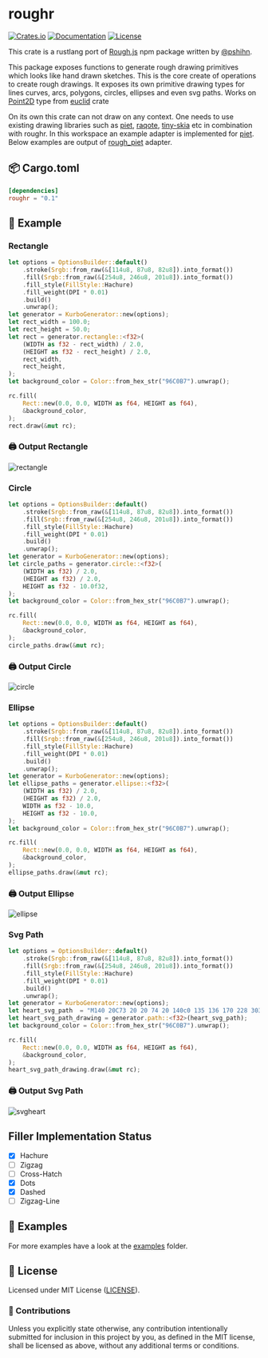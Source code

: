 # roughr

[![Crates.io](https://img.shields.io/crates/v/roughr.svg)](https://crates.io/crates/roughr)
[![Documentation](https://docs.rs/roughr/badge.svg)](https://docs.rs/roughr)
[![License](https://img.shields.io/github/license/orhanbalci/rough-rs.svg)](https://github.com/orhanbalci/rough-rs/LICENSE)

<!-- cargo-sync-readme start -->


This crate is a rustlang port of [Rough.js](https://github.com/rough-stuff/rough) npm package written by
[@pshihn](https://github.com/pshihn).

This package exposes functions to generate rough drawing primitives which looks like hand drawn sketches.
This is the core create of operations to create rough drawings. It exposes its own primitive drawing types for lines
curves, arcs, polygons, circles, ellipses and even svg paths.
Works on [Point2D](https://docs.rs/euclid/0.22.7/euclid/struct.Point2D.html) type from [euclid](https://github.com/servo/euclid) crate

On its own this crate can not draw on any context. One needs to use existing drawing libraries such as [piet](https://github.com/linebender/piet),
[raqote](https://github.com/jrmuizel/raqote), [tiny-skia](https://github.com/RazrFalcon/tiny-skia) etc in combination with
roughr. In this workspace an example adapter is implemented for [piet](https://github.com/linebender/piet). Below examples are
output of [rough_piet](https://github.com/orhanbalci/rough-rs/tree/main/rough_piet) adapter.

## 📦 Cargo.toml

```toml
[dependencies]
roughr = "0.1"
```

## 🔧 Example

### Rectangle

```rust
let options = OptionsBuilder::default()
    .stroke(Srgb::from_raw(&[114u8, 87u8, 82u8]).into_format())
    .fill(Srgb::from_raw(&[254u8, 246u8, 201u8]).into_format())
    .fill_style(FillStyle::Hachure)
    .fill_weight(DPI * 0.01)
    .build()
    .unwrap();
let generator = KurboGenerator::new(options);
let rect_width = 100.0;
let rect_height = 50.0;
let rect = generator.rectangle::<f32>(
    (WIDTH as f32 - rect_width) / 2.0,
    (HEIGHT as f32 - rect_height) / 2.0,
    rect_width,
    rect_height,
);
let background_color = Color::from_hex_str("96C0B7").unwrap();

rc.fill(
    Rect::new(0.0, 0.0, WIDTH as f64, HEIGHT as f64),
    &background_color,
);
rect.draw(&mut rc);
```

### 🖨️ Output Rectangle
![rectangle](https://raw.githubusercontent.com/orhanbalci/rough-rs/main/roughr/assets/rectangle.png)

### Circle

```rust
let options = OptionsBuilder::default()
    .stroke(Srgb::from_raw(&[114u8, 87u8, 82u8]).into_format())
    .fill(Srgb::from_raw(&[254u8, 246u8, 201u8]).into_format())
    .fill_style(FillStyle::Hachure)
    .fill_weight(DPI * 0.01)
    .build()
    .unwrap();
let generator = KurboGenerator::new(options);
let circle_paths = generator.circle::<f32>(
    (WIDTH as f32) / 2.0,
    (HEIGHT as f32) / 2.0,
    HEIGHT as f32 - 10.0f32,
);
let background_color = Color::from_hex_str("96C0B7").unwrap();

rc.fill(
    Rect::new(0.0, 0.0, WIDTH as f64, HEIGHT as f64),
    &background_color,
);
circle_paths.draw(&mut rc);
```

### 🖨️ Output Circle
![circle](https://raw.githubusercontent.com/orhanbalci/rough-rs/main/roughr/assets/circle.png)


### Ellipse

```rust
let options = OptionsBuilder::default()
    .stroke(Srgb::from_raw(&[114u8, 87u8, 82u8]).into_format())
    .fill(Srgb::from_raw(&[254u8, 246u8, 201u8]).into_format())
    .fill_style(FillStyle::Hachure)
    .fill_weight(DPI * 0.01)
    .build()
    .unwrap();
let generator = KurboGenerator::new(options);
let ellipse_paths = generator.ellipse::<f32>(
    (WIDTH as f32) / 2.0,
    (HEIGHT as f32) / 2.0,
    WIDTH as f32 - 10.0,
    HEIGHT as f32 - 10.0,
);
let background_color = Color::from_hex_str("96C0B7").unwrap();

rc.fill(
    Rect::new(0.0, 0.0, WIDTH as f64, HEIGHT as f64),
    &background_color,
);
ellipse_paths.draw(&mut rc);
```

### 🖨️ Output Ellipse
![ellipse](https://raw.githubusercontent.com/orhanbalci/rough-rs/main/roughr/assets/ellipse.png)


### Svg Path

```rust
let options = OptionsBuilder::default()
    .stroke(Srgb::from_raw(&[114u8, 87u8, 82u8]).into_format())
    .fill(Srgb::from_raw(&[254u8, 246u8, 201u8]).into_format())
    .fill_style(FillStyle::Hachure)
    .fill_weight(DPI * 0.01)
    .build()
    .unwrap();
let generator = KurboGenerator::new(options);
let heart_svg_path  = "M140 20C73 20 20 74 20 140c0 135 136 170 228 303 88-132 229-173 229-303 0-66-54-120-120-120-48 0-90 28-109 69-19-41-60-69-108-69z".into();
let heart_svg_path_drawing = generator.path::<f32>(heart_svg_path);
let background_color = Color::from_hex_str("96C0B7").unwrap();

rc.fill(
    Rect::new(0.0, 0.0, WIDTH as f64, HEIGHT as f64),
    &background_color,
);
heart_svg_path_drawing.draw(&mut rc);
```

### 🖨️ Output Svg Path
![svgheart](https://raw.githubusercontent.com/orhanbalci/rough-rs/main/roughr/assets/heart_svg_path.png)

## Filler Implementation Status
- [x] Hachure
- [ ] Zigzag
- [ ] Cross-Hatch
- [x] Dots
- [x] Dashed
- [ ] Zigzag-Line

## 🔭 Examples

For more examples have a look at the
[examples](https://github.com/orhanbalci/rough-rs/tree/main/rough_piet/examples) folder.

<!-- cargo-sync-readme end -->

## 📝 License

Licensed under MIT License ([LICENSE](LICENSE)).

### 🚧 Contributions

Unless you explicitly state otherwise, any contribution intentionally submitted for inclusion in this project by you, as defined in the MIT license, shall be licensed as above, without any additional terms or conditions.
